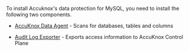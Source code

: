 To install Accuknox's data protection for MySQL, you need to install the following two components.

- [AccuKnox Data Agent](data-agent/introduction.md) - Scans for databases, tables and columns  

- [Audit Log Exporter](audit-log-exporter/introduction.md) - Exports access information to AccuKnox Control Plane
